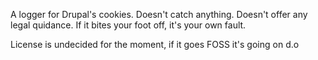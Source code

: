 A logger for Drupal's cookies. Doesn't catch anything. Doesn't offer any legal quidance. If it bites your foot off, it's your own fault.

License is undecided for the moment, if it goes FOSS it's going on d.o
